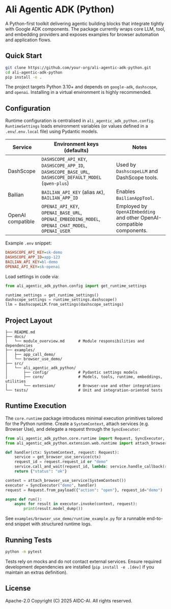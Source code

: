 # Ali Agentic ADK (Python)

A Python-first toolkit delivering agentic building blocks that integrate tightly with Google ADK components. The package currently wraps core LLM, tool, and embedding providers and exposes examples for browser automation and application flows.

## Quick Start

```bash
git clone https://github.com/your-org/ali-agentic-adk-python.git
cd ali-agentic-adk-python
pip install -e .
```

The project targets Python 3.10+ and depends on `google-adk`, `dashscope`, and `openai`. Installing in a virtual environment is highly recommended.

## Configuration

Runtime configuration is centralised in `ali_agentic_adk_python.config`. `RuntimeSettings` loads environment variables (or values defined in a `.env`/`.env.local` file) using Pydantic models.

| Service | Environment keys (defaults) | Notes |
| ------- | --------------------------- | ----- |
| DashScope | `DASHSCOPE_API_KEY`, `DASHSCOPE_APP_ID`, `DASHSCOPE_BASE_URL`, `DASHSCOPE_DEFAULT_MODEL` (`qwen-plus`) | Used by `DashscopeLLM` and DashScope tools. |
| Bailian | `BAILIAN_API_KEY` (alias `AK`), `BAILIAN_APP_ID` | Enables `BailianAppTool`. |
| OpenAI compatible | `OPENAI_API_KEY`, `OPENAI_BASE_URL`, `OPENAI_EMBEDDING_MODEL`, `OPENAI_CHAT_MODEL`, `OPENAI_USER` | Employed by `OpenAIEmbedding` and other OpenAI-compatible components. |

Example `.env` snippet:

```ini
DASHSCOPE_API_KEY=sk-demo
DASHSCOPE_APP_ID=app-123
BAILIAN_API_KEY=bl-demo
OPENAI_API_KEY=sk-openai
```

Load settings in code via:

```python
from ali_agentic_adk_python.config import get_runtime_settings

runtime_settings = get_runtime_settings()
dashscope_settings = runtime_settings.dashscope()
llm = DashscopeLLM.from_settings(dashscope_settings)
```

## Project Layout

```
├── README.md
├── docs/
│   └── module_overview.md      # Module responsibilities and dependencies
├── examples/
│   ├── app_call_demo/
│   └── browser_use_demo/
├── src/
│   └── ali_agentic_adk_python/
│       ├── config/             # Pydantic settings models
│       ├── core/               # Models, tools, runtime, embeddings, utilities
│       └── extension/          # Browser-use and other integrations
└── tests/                      # Unit and integration-oriented tests
```

## Runtime Execution

The `core.runtime` package introduces minimal execution primitives tailored for the Python runtime. Create a `SystemContext`, attach services (e.g. Browser Use), and delegate a request through the `SyncExecutor`:

```python
from ali_agentic_adk_python.core.runtime import Request, SyncExecutor, SystemContext
from ali_agentic_adk_python.extension.web.runtime import attach_browser_use_service, get_browser_use_service

def handler(ctx: SystemContext, request: Request):
    service = get_browser_use_service(ctx)
    request_id = request.request_id or "demo"
    service.call_and_wait(request_id, lambda: service.handle_callback(request_id, "ok"))
    return {"status": "ok"}

context = attach_browser_use_service(SystemContext())
executor = SyncExecutor("demo", handler)
request = Request.from_payload({"action": "open"}, request_id="demo")

async def run():
    async for result in executor.invoke(context, request):
        print(result.model_dump())
```

See `examples/browser_use_demo/runtime_example.py` for a runnable end-to-end snippet with structured runtime logs.

## Running Tests

```bash
python -m pytest
```

Tests rely on mocks and do not contact external services. Ensure required development dependencies are installed (`pip install -e .[dev]` if you maintain an extras definition).

## License

Apache-2.0
Copyright (C) 2025 AIDC-AI. All rights reserved.
